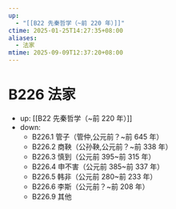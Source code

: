 ```yaml
---
up:
  - "[[B22 先秦哲学（~前 220 年）]]"
ctime: 2025-01-25T14:27:35+08:00
aliases:
  - 法家
mtime: 2025-09-09T12:37:20+08:00
---
```


# B226 法家

- up: [[B22 先秦哲学（~前 220 年）]]
- down:	
	- B226.1 管子（管仲,公元前？~前 645 年）
	- B226.2 商鞅（公孙鞅,公元前？~前 338 年）
	- B226.3 慎到（公元前 395~前 315 年）
	- B226.4 申不害（公元前 385~前 337 年）
	- B226.5 韩非（公元前 280~前 233 年）
	- B226.6 李斯（公元前？~前 208 年）
	- B226.9 其他
	
